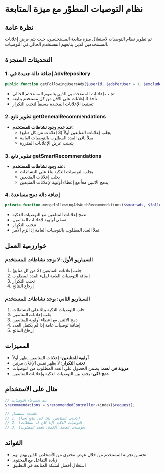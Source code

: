 # نظام التوصيات المطوّر مع ميزة المتابعة

## نظرة عامة
تم تطوير نظام التوصيات لاستغلال ميزة متابعة المستخدمين، حيث يتم عرض إعلانات المستخدمين الذين يتابعهم المستخدم الحالي في التوصيات.

## التحديثات المنجزة

### 1. إضافة دالة جديدة في AdvRepository
```php
public function getFollowingUsersAds($userId, $adsPerUser = 3, $excludeIds = [])
```
- تجلب إعلانات المستخدمين الذين يتابعهم المستخدم الحالي
- تأخذ 3 إعلانات على الأقل من كل مستخدم يتابعه
- تستبعد الإعلانات المحددة مسبقاً لتجنب التكرار

### 2. تطوير تابع getGeneralRecommendations
- **عند عدم وجود نشاطات للمستخدم:**
  - يجلب إعلانات المتابعين أولاً (3 إعلانات من كل متابع)
  - يملأ باقي العدد المطلوب بالتوصيات العامة
  - يتجنب عرض الإعلانات المكررة

### 3. تطوير تابع getSmartRecommendations
- **عند وجود نشاطات للمستخدم:**
  - يجلب التوصيات الذكية بناءً على النشاطات
  - يجلب إعلانات المتابعين
  - يدمج الاثنين معاً مع إعطاء أولوية لإعلانات المتابعين

### 4. إضافة دالة دمج مساعدة
```php
private function mergeFollowingAdsWithRecommendations($smartAds, $followingAds, $limit)
```
- تدمج إعلانات المتابعين مع التوصيات الذكية
- تعطي أولوية لإعلانات المتابعين
- تتجنب التكرار
- تملأ العدد المطلوب بالتوصيات العامة إذا لزم الأمر

## خوارزمية العمل

### السيناريو الأول: لا يوجد نشاطات للمستخدم
1. جلب إعلانات المتابعين (3 من كل متابع)
2. إضافة التوصيات العامة لملء العدد المطلوب
3. تجنب التكرار
4. إرجاع النتائج

### السيناريو الثاني: يوجد نشاطات للمستخدم
1. جلب التوصيات الذكية بناءً على النشاطات
2. جلب إعلانات المتابعين
3. دمج الاثنين مع إعطاء أولوية للمتابعين
4. إضافة توصيات عامة إذا لم يكتمل العدد
5. إرجاع النتائج

## المميزات
- **أولوية للمتابعين:** إعلانات المتابعين تظهر أولاً
- **تجنب التكرار:** لا يظهر نفس الإعلان مرتين
- **مرونة في العدد:** يضمن الحصول على العدد المطلوب من التوصيات
- **دمج ذكي:** يجمع بين التوصيات الذكية وإعلانات المتابعين

## مثال على الاستخدام
```php
// عند استدعاء التوصيات
$recommendations = $recommendedController->index($request);

// النتيجة ستشمل:
// 1. إعلانات المتابعين (إذا كان يتابع أحداً)
// 2. التوصيات الذكية (إذا كان له نشاطات)
// 3. التوصيات العامة (لإكمال العدد المطلوب)
```

## الفوائد
- تحسين تجربة المستخدم من خلال عرض محتوى من الأشخاص الذين يهتم بهم
- زيادة التفاعل مع المحتوى
- استغلال أفضل لشبكة المتابعة في التطبيق
